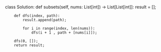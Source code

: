 

class Solution:
    def subsets(self, nums: List[int]) -> List[List[int]]:
        result = [];
        
        def dfs(index, path):
            result.append(path);
            
            for i in range(index, len(nums)):
                dfs(i + 1 , path + [nums[i]]);
                
        dfs(0, []);
        return result;
